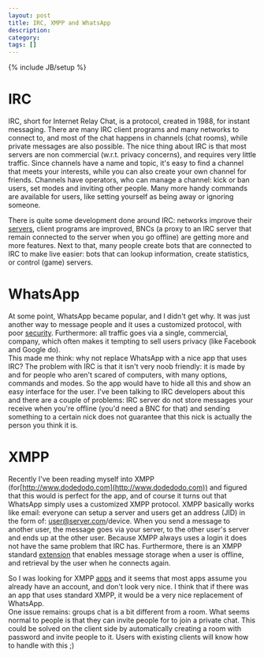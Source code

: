 ```yaml
---
layout: post
title: IRC, XMPP and WhatsApp
description: 
category: 
tags: []
---
```

{% include JB/setup %}

#  IRC

IRC, short for Internet Relay Chat, is a protocol, created in 1988, for
instant messaging. There are many IRC client programs and many networks to
connect to, and most of the chat happens in channels (chat rooms), while
private messages are also possible. The nice thing about IRC is that most
servers are non commercial (w.r.t. privacy concerns), and requires very little
traffic. Since channels have a name and topic, it's easy to find a channel
that meets your interests, while you can also create your own channel for
friends. Channels have operators, who can manage a channel: kick or ban users,
set modes and inviting other people. Many more handy commands are available
for users, like setting yourself as being away or ignoring someone.  
  
There is quite some development done around IRC: networks improve their
[servers](http://hg.quakenet.org), client programs are improved, BNCs (a proxy
to an IRC server that remain connected to the server when you go offline) are
getting more and more features. Next to that, many people create bots that are
connected to IRC to make live easier: bots that can lookup information, create
statistics, or control (game) servers.

#  WhatsApp

At some point, WhatsApp became popular, and I didn't get why. It was just
another way to message people and it uses a customized protocol, with poor
[security](http://en.wikipedia.org/wiki/Whatsapp#Security). Furthermore: all
traffic goes via a single, commercial, company, which often makes it tempting
to sell users privacy (like Facebook and Google do).  
This made me think: why not replace WhatsApp with a nice app that uses IRC?
The problem with IRC is that it isn't very noob friendly: it is made by and
for people who aren't scared of computers, with many options, commands and
modes. So the app would have to hide all this and show an easy interface for
the user. I've been talking to IRC developers about this and there are a
couple of problems: IRC server do not store messages your receive when you're
offline (you'd need a BNC for that) and sending something to a certain nick
does not guarantee that this nick is actually the person you think it is.  


#  XMPP

Recently I've been reading myself into XMPP (for[http://www.dodedodo.com](http://www.dodedodo.com)) and figured that this would
is perfect for the app, and of course it turns out that WhatsApp simply uses a
customized XMPP protocol. XMPP basically works like email: everyone can setup
a server and users get an address (JID) in the form of:
user@server.com/device. When you send a message to another user, the message
goes via your server, to the other user's server and ends up at the other
user. Because XMPP always uses a login it does not have the same problem that
IRC has. Furthermore, there is an XMPP standard
[extension](http://xmpp.org/extensions/xep-0013.html) that enables message
storage when a user is offline, and retrieval by the user when he connects
again.  
  
So I was looking for XMPP [apps](https://play.google.com/store/search?q=xmpp)
and it seems that most apps assume you already have an account, and don't look
very nice. I think that if there was an app that uses standard XMPP, it would
be a very nice replacement of WhatsApp.  
One issue remains: groups chat is a bit different from a room. What seems
normal to people is that they can invite people for to join a private chat.
This could be solved on the client side by automatically creating a room with
password and invite people to it. Users with existing clients will know how to
handle with this ;)


